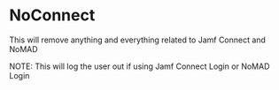 # NoConnect

This will remove anything and everything related to Jamf Connect and NoMAD

NOTE: This will log the user out if using Jamf Connect Login or NoMAD Login
